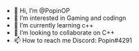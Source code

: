 - 👋 Hi, I’m @PopinOP
- 👀 I’m interested in Gaming and codingn
- 🌱 I’m currently learning c++
- 💞️ I’m looking to collaborate on C++
- 📫 How to reach me Discord: Popin#4291

<!---
PopinOP/PopinOP is a ✨ special ✨ repository because its `README.md` (this file) appears on your GitHub profile.
You can click the Preview link to take a look at your changes.
--->
